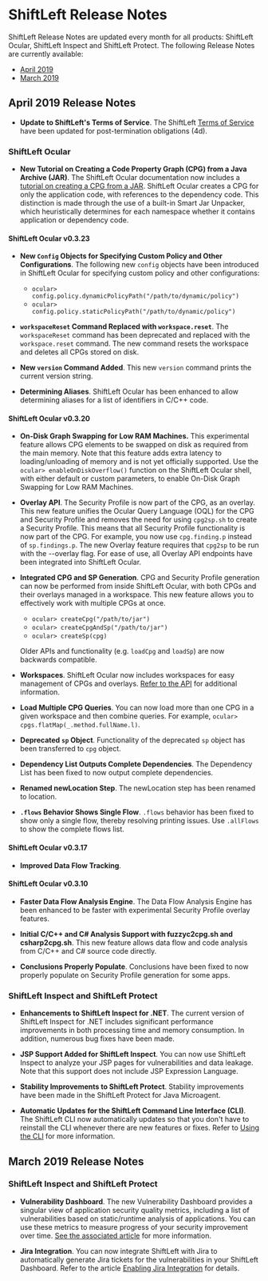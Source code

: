 # ShiftLeft Release Notes

ShiftLeft Release Notes are updated every month for all products: ShiftLeft Ocular, ShiftLeft Inspect and ShiftLeft Protect. The following Release Notes are currently available:

* [April 2019](#april-2019-release-notes)
* [March 2019](#march-2019-release-notes)


## April 2019 Release Notes

* **Update to ShiftLeft's Terms of Service**. The ShiftLeft [Terms of Service](https://www.shiftleft.io/terms/) have been updated for post-termination obligations (4d). 

### ShiftLeft Ocular

* **New Tutorial on Creating a Code Property Graph (CPG) from a Java Archive (JAR)**. The ShiftLeft Ocular documentation now includes a [tutorial on creating a CPG from a JAR](../using-ocular/tutorials/cpgcreate.md). ShiftLeft Ocular creates a CPG for only the application code, with references to the dependency code. This distinction is made through the use of a built-in Smart Jar Unpacker, which heuristically determines for each namespace whether it contains application or dependency code.

#### ShiftLeft Ocular v0.3.23

* **New `Config` Objects for Specifying Custom Policy and Other Configurations**. The following new `config` objects have been introduced in ShiftLeft Ocular for specifying custom policy and other configurations:
  * `ocular> config.policy.dynamicPolicyPath("/path/to/dynamic/policy")`
  * `ocular> config.policy.staticPolicyPath("/path/to/dynamic/policy")`

* **`workspaceReset` Command Replaced with `workspace.reset`**. The `workspaceReset` command has been deprecated and replaced with the `workspace.reset` command. The new command resets the workspace and deletes all CPGs stored on disk.

* **New `version` Command Added**. This new `version` command prints the current version string.

* **Determining Aliases**. ShiftLeft Ocular has been enhanced to allow determining aliases for a list of identifiers in C/C++ code.

#### ShiftLeft Ocular v0.3.20

* **On-Disk Graph Swapping for Low RAM Machines.** This experimental feature allows CPG elements to be swapped on disk as required from the main memory. Note that this feature adds extra latency to loading/unloading of memory and is not yet officially supported. Use the `ocular> enableOnDiskOverflow()` function on the ShiftLeft Ocular shell, with either default or custom parameters, to enable On-Disk Graph Swapping for Low RAM Machines.

* **Overlay API**. The Security Profile is now part of the CPG, as an overlay. This new feature unifies the Ocular Query Language (OQL) for the CPG and Security Profile and removes the need for using `cpg2sp.sh` to create a Security Profile. This means that all Security Profile functionality is now part of the CPG. For example, you now use `cpg.finding.p` instead of `sp.findings.p`. The new Overlay feature requires that `cpg2sp` to be run with the --overlay flag. For ease of use, all Overlay API endpoints have been integrated into ShiftLeft Ocular.

* **Integrated CPG and SP Generation**. CPG and Security Profile generation can now be performed from inside ShiftLeft Ocular, with both CPGs and their overlays managed in a workspace. This new feature allows you to effectively work with multiple CPGs at once.
  * `ocular> createCpg("/path/to/jar")`
  * `ocular> createCpgAndSp("/path/to/jar")`
  * `ocular> createSp(cpg)`

  Older APIs and functionality (e.g. `loadCpg` and `loadSp`) are now backwards compatible.

* **Workspaces**. ShiftLeft Ocular now includes workspaces for easy management of CPGs and overlays. [Refer to the API](https://ocular.shiftleft.io/api/io/shiftleft/repl/Console.html) for additional information.

* **Load Multiple CPG Queries**. You can now load more than one CPG in a given workspace and then combine queries. For example, `ocular> cpgs.flatMap(_.method.fullName.l)`.

* **Deprecated `sp` Object**. Functionality of the deprecated `sp` object has been transferred to `cpg` object.

* **Dependency List Outputs Complete Dependencies**. The Dependency List has been fixed to now output complete dependencies.

* **Renamed newLocation Step**. The newLocation step has been renamed to location.

* **`.flows` Behavior Shows Single Flow**. `.flows` behavior has been fixed to show only a single flow, thereby resolving printing issues. Use `.allFlows` to show the complete flows list.

#### ShiftLeft Ocular v0.3.17

* **Improved Data Flow Tracking**. 

#### ShiftLeft Ocular v0.3.10

* **Faster Data Flow Analysis Engine**. The Data Flow Analysis Engine has been enhanced to be faster with experimental Security Profile overlay features.

* **Initial C/C++ and C# Analysis Support with fuzzyc2cpg.sh and csharp2cpg.sh**. This new feature allows data flow and code analysis from C/C++ and C# source code directly.

* **Conclusions Properly Populate**. Conclusions have been fixed to now properly populate on Security Profile generation for some apps.

### ShiftLeft Inspect and ShiftLeft Protect

* **Enhancements to ShiftLeft Inspect for .NET**. The current version of ShiftLeft Inspect for .NET includes significant performance improvements in both processing time and memory consumption. In addition, numerous bug fixes have been made.

* **JSP Support Added for ShiftLeft Inspect**. You can now use ShiftLeft Inspect to analyze your JSP pages for vulnerabilities and data leakage. Note that this support does not include JSP Expression Language.

* **Stability Improvements to ShiftLeft Protect**. Stability improvements have been made in the ShiftLeft Protect for Java Microagent.

* **Automatic Updates for the ShiftLeft Command Line Interface (CLI)**. The ShiftLeft CLI now automatically updates so that you don't have to reinstall the CLI whenever there are new features or fixes. Refer to [Using the CLI](../using-inspect-protect/using-cli/using-cli.md) for more information.


## March 2019 Release Notes

### ShiftLeft Inspect and ShiftLeft Protect

* **Vulnerability Dashboard**. The new Vulnerability Dashboard provides a singular view of application security quality metrics, including a list of vulnerabilities based on static/runtime analysis of applications. You can use these metrics to measure progress of your security improvement over time. [See the associated article](../using-inspect-protect/using-workflow/vulnerability-dashboard.md) for more information.

* **Jira Integration**. You can now integrate ShiftLeft with Jira to automatically generate Jira tickets for the vulnerabilities in your ShiftLeft Dashboard. Refer to the article [Enabling Jira Integration](../using-inspect-protect/using-workflow/jira-integration.md) for details.
